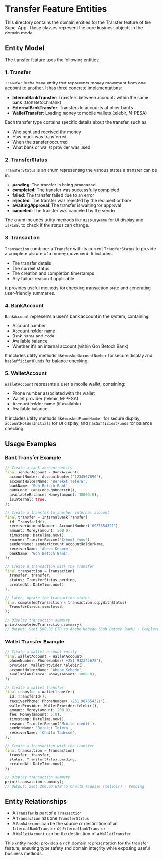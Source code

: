 # Transfer Feature Entities

This directory contains the domain entities for the Transfer feature of the Super App. These classes represent the core business objects in the domain model.

## Entity Model

The transfer feature uses the following entities:

### 1. Transfer

`Transfer` is the base entity that represents money movement from one account to another. It has three concrete implementations:

- **InternalBankTransfer**: Transfers between accounts within the same bank (Goh Betoch Bank)
- **ExternalBankTransfer**: Transfers to accounts at other banks
- **WalletTransfer**: Loading money to mobile wallets (telebir, M-PESA)

Each transfer type contains specific details about the transfer, such as:
- Who sent and received the money
- How much was transferred
- When the transfer occurred
- What bank or wallet provider was used

### 2. TransferStatus

`TransferStatus` is an enum representing the various states a transfer can be in:

- **pending**: The transfer is being processed
- **completed**: The transfer was successfully completed
- **failed**: The transfer failed due to an error
- **rejected**: The transfer was rejected by the recipient or bank
- **awaitingApproval**: The transfer is waiting for approval
- **canceled**: The transfer was canceled by the sender

The enum includes utility methods like `displayName` for UI display and `isFinal` to check if the status can change.

### 3. Transaction

`Transaction` combines a `Transfer` with its current `TransferStatus` to provide a complete picture of a money movement. It includes:

- The transfer details
- The current status
- The creation and completion timestamps
- Any failure reason if applicable

It provides useful methods for checking transaction state and generating user-friendly summaries.

### 4. BankAccount

`BankAccount` represents a user's bank account in the system, containing:

- Account number
- Account holder name
- Bank name and code
- Available balance
- Whether it's an internal account (within Goh Betoch Bank)

It includes utility methods like `maskedAccountNumber` for secure display and `hasSufficientFunds` for balance checking.

### 5. WalletAccount

`WalletAccount` represents a user's mobile wallet, containing:

- Phone number associated with the wallet
- Wallet provider (telebir, M-PESA)
- Account holder name (if available)
- Available balance

It includes utility methods like `maskedPhoneNumber` for secure display, `accountHolderInitials` for UI display, and `hasSufficientFunds` for balance checking.

## Usage Examples

### Bank Transfer Example

```dart
// Create a bank account entity
final senderAccount = BankAccount(
  accountNumber: AccountNumber('1234567890'),
  accountHolderName: 'Bereket Tefera',
  bankName: 'Goh Betoch Bank',
  bankCode: BankCode.gohBetoch(),
  availableBalance: Money(amount: 10000.0),
  isInternal: true,
);

// Create a transfer to another internal account
final transfer = InternalBankTransfer(
  id: TransferId(),
  receiverAccountNumber: AccountNumber('0987654321'),
  amount: Money(amount: 500.0),
  timestamp: DateTime.now(),
  reason: TransferReason('School fees'),
  senderName: senderAccount.accountHolderName,
  receiverName: 'Abebe Kebede',
  bankName: 'Goh Betoch Bank',
);

// Create a transaction with the transfer
final transaction = Transaction(
  transfer: transfer,
  status: TransferStatus.pending,
  createdAt: DateTime.now(),
);

// Later, update the transaction status
final completedTransaction = transaction.copyWithStatus(
  TransferStatus.completed,
);

// Display transaction summary
print(completedTransaction.summary);
// Output: Sent 500.00 ETB to Abebe Kebede (Goh Betoch Bank) - Completed
```

### Wallet Transfer Example

```dart
// Create a wallet account entity
final walletAccount = WalletAccount(
  phoneNumber: PhoneNumber('+251 912345678'),
  provider: WalletProvider.telebir(),
  accountHolderName: 'Abebe Kebede',
  availableBalance: Money(amount: 2000.0),
);

// Create a wallet transfer
final transfer = WalletTransfer(
  id: TransferId(),
  receiverPhone: PhoneNumber('+251 987654321'),
  walletProvider: WalletProvider.telebir(),
  amount: Money(amount: 200.0),
  fee: Money(amount: 5.0),
  timestamp: DateTime.now(),
  reason: TransferReason('Mobile credit'),
  senderName: 'Bereket Tefera',
  receiverName: 'Chaltu Tadesse',
);

// Create a transaction with the transfer
final transaction = Transaction(
  transfer: transfer,
  status: TransferStatus.pending,
  createdAt: DateTime.now(),
);

// Display transaction summary
print(transaction.summary);
// Output: Sent 200.00 ETB to Chaltu Tadesse (telebir) - Pending
```

## Entity Relationships

- A `Transfer` is part of a `Transaction`
- A `Transaction` has one `TransferStatus`
- A `BankAccount` can be the source or destination of an `InternalBankTransfer` or `ExternalBankTransfer`
- A `WalletAccount` can be the destination of a `WalletTransfer`

This entity model provides a rich domain representation for the transfer feature, ensuring type safety and domain integrity while exposing useful business methods. 